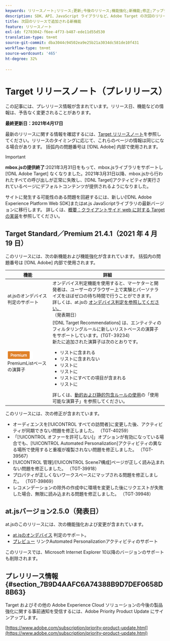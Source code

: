 ```yaml
---
keywords: リリースノート;リリース;更新;今後のリリース;機能強化;新機能;修正;アップデート;プレリリース
description: SDK、API、JavaScript ライブラリなど、Adobe Target の次回のリリースに含まれている新機能、機能強化および修正について説明します。
title: 次回のリリースで追加される新機能
feature: リリースノート
exl-id: f2783042-f6ee-4f73-b487-ede11d55d530
translation-type: tm+mt
source-git-commit: dba3044c94502ea9e25b21a3034dc581de10f431
workflow-type: tm+mt
source-wordcount: '465'
ht-degree: 32%

---
```


# Target リリースノート（プレリリース）

この記事には、プレリリース情報が含まれています。リリース日、機能などの情報は、予告なく変更されることがあります。

**最終更新日：2021年4月17日**

最新のリリースに関する情報を確認するには、[Target リリースノート](release-notes.md)を参照してください。リリースのタイミングに応じて、これらのページの情報は同じになる場合があります。 括弧内の問題番号は [!DNL Adobe] 内部で使用されます。

>[!IMPORTANT]
>
>**mbox.jsの提供終了**:2021年3月31日をもって、mbox.jsライブラリをサポートし [!DNL Adobe Target] なくなりました。2021年3月31日以降、mbox.jsから行われたすべての呼び出しが正常に失敗し、[!DNL Target]アクティビティが実行されているページにデフォルトコンテンツが提供されるようになりました。
>
>サイトに発生する可能性のある問題を回避するには、新しい[!DNL Adobe Experience Platform Web SDK]またはat.js JavaScriptライブラリの最新バージョンに移行します。 詳しくは、[概要：クライアントサイド web に対する Target の実装](/help/c-implementing-target/c-implementing-target-for-client-side-web/implement-target-for-client-side-web.md)を参照してください。

## Target Standard／Premium 21.4.1（2021 年 4 月 19 日）

このリリースには、次の新機能および機能強化が含まれています。 括弧内の問題番号は [!DNL Adobe] 内部で使用されます。

| 機能 | 詳細 |
| --- | --- |
| at.jsのオンデバイス判定のサポート | オンデバイス判定機能を使用すると、マーケターと開発者は、ユーザーのブラウザー上で実験とパーソナライズをほぼゼロの待ち時間で行うことができます。<br>詳しくは、at.jsの [オンデバイス判定を参照してください。](/help/c-implementing-target/c-implementing-target-for-client-side-web/on-device-decisioning/on-device-decisioning.md)<br>（発表期日） |
| ![エンティティフィルタールール用の](/help/assets/premium.png) PremiumListベースの演算子 | [!DNL Target Recommendations] は、エンティティのフィルタリングルールに新しいリストベースの演算子をサポートしています。(TGT-39234)<br>新たに追加された演算子は次のとおりです。<br><ul><li>リストに含まれる</li><li>リストに含まれない</li><li>リストに</li><li>リストに</li><li>リストにすべての項目が含まれる</li><li>リストに</li></ul>詳しくは、[動的および静的包含ルールの使用](/help/c-recommendations/c-algorithms/use-dynamic-and-static-inclusion-rules.md#operators)の「使用可能な演算子」を参照してください。 |

このリリースには、次の修正が含まれています。

* オーディエンスを[!UICONTROL すべての訪問者]に変更した後、アクティビティが同期できない問題を修正しました。 （TGT-40259）
* 「[!UICONTROL オファーを許可しない]」オプションが有効になっている場合でも、[!UICONTROL Automated Personalization]アクティビティの異なる場所で使用すると重複が複製されない問題を修正しました。 （TGT-39567）
* [!UICONTROL 管理]/[!UICONTROL Scene7構成]ページが正しく読み込まれない問題を修正しました。 （TGT-39918）
* プロパティが正しくないワークスペースにマップされる問題を修正しました。 （TGT-39869）
* レコメンデーションの除外の作成中に環境を変更した後にリクエストが失敗した場合、無限に読み込まれる問題を修正しました。 （TGT-39948）

## at.jsバージョン2.5.0（発表日）

at.jsのこのリリースには、次の機能強化および変更が含まれています。

* [at.jsのオンデバイス](/help/c-implementing-target/c-implementing-target-for-client-side-web/on-device-decisioning/on-device-decisioning.md) 判定のサポート。
* [プレビュー](/help/c-activities/c-activity-qa/activity-qa.md) リンクAutomated Personalizationアクティビティのサポート

このリリースでは、Microsoft Internet Explorer 10以降のバージョンのサポートも削除されます。

## プレリリース情報 {#section_7B9D4AAFC6A74388B9D7DEF0658D8B63}

Target およびその他の Adobe Experience Cloud ソリューションの今後の製品強化に関する事前通知を受信するには、Adobe Priority Product Update にサインアップします。

[https://www.adobe.com/subscription/priority-product-update.html](https://www.adobe.com/subscription/priority-product-update.html)
